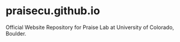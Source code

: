 # praisecu.github.io
Official Website Repository for Praise Lab at University of Colorado, Boulder.
